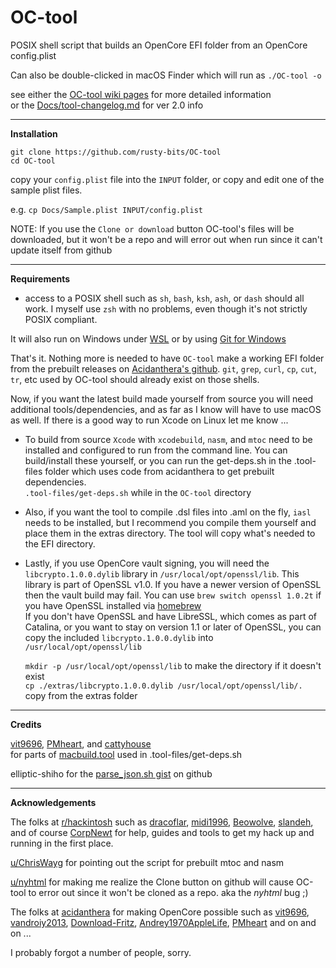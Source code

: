 # OC-tool  
POSIX shell script that builds an OpenCore EFI folder from an OpenCore config.plist  

Can also be double-clicked in macOS Finder which will run as `./OC-tool -o` 

see either the [OC-tool wiki pages](https://github.com/rusty-bits/OC-tool/wiki) for more detailed information  
or the [Docs/tool-changelog.md](https://github.com/rusty-bits/OC-tool/blob/master/Docs/tool-changelog.md) for ver 2.0 info  

---

**Installation**  

`git clone https://github.com/rusty-bits/OC-tool`   
`cd OC-tool`  

copy your `config.plist` file into the `INPUT` folder, or copy and edit one of the sample plist files.  

e.g. `cp Docs/Sample.plist INPUT/config.plist`  

NOTE: If you use the `Clone or download` button OC-tool's files will be downloaded, but it won't be a repo and will error out when run since it can't update itself from github  

---

**Requirements**  

- access to a POSIX shell such as `sh`, `bash`, `ksh`, `ash`, or `dash` should all work. I myself use `zsh` with no problems, even though it's not strictly POSIX compliant.  

It will also run on Windows under [WSL](https://docs.microsoft.com/en-us/windows/wsl) or by using [Git for Windows](https://gitforwindows.org)

That's it. Nothing more is needed to have `OC-tool` make a working EFI folder from the prebuilt releases on [Acidanthera's github](https://github.com/acidanthera). `git`, `grep`, `curl`, `cp`, `cut`, `tr`, etc used by OC-tool should already exist on those shells.  

Now, if you want the latest build made yourself from source you will need additional tools/dependencies, and as far as I know will have to use macOS as well.  If there is a good way to run Xcode on Linux let me know ...  

- To build from source `Xcode` with `xcodebuild`, `nasm`, and `mtoc` need to be installed and configured to run from the command line.  You can build/install these yourself, or you can run the get-deps.sh in the .tool-files folder which uses code from acidanthera to get prebuilt dependencies.    
`.tool-files/get-deps.sh` while in the `OC-tool` directory  
  
- Also, if you want the tool to compile .dsl files into .aml on the fly, `iasl` needs to be installed, but I recommend you compile them yourself and place them in the extras directory. The tool will copy what's needed to the EFI directory.  

- Lastly, if you use OpenCore vault signing, you will need the `libcrypto.1.0.0.dylib` library in `/usr/local/opt/openssl/lib`.  This library is part of OpenSSL v1.0.  If you have a newer version of OpenSSL then the vault build may fail.  You can use `brew switch openssl 1.0.2t` if you have OpenSSL installed via [homebrew](https://brew.sh/)  
If you don't have OpenSSL and have LibreSSL, which comes as part of Catalina, or you want to stay on version 1.1 or later of OpenSSL, you can copy the included `libcrypto.1.0.0.dylib` into `/usr/local/opt/openssl/lib`  

  `mkdir -p /usr/local/opt/openssl/lib` to make the directory if it doesn't exist  
  `cp ./extras/libcrypto.1.0.0.dylib /usr/local/opt/openssl/lib/.` copy from the extras folder  

---

**Credits**

[vit9696](https://github.com/vit9696), [PMheart](https://github.com/PMheart), and [cattyhouse](https://github.com/cattyhouse)  
for parts of [macbuild.tool](https://github.com/acidanthera/OpenCoreShell/blob/master/macbuild.tool) used in .tool-files/get-deps.sh  

elliptic-shiho for the [parse_json.sh gist](https://gist.github.com/elliptic-shiho/45698491e1f3a0ba51f4c2e81d0fcfa4) on github  

---

**Acknowledgements**  

The folks at [r/hackintosh](https://www.reddit.com/r/hackintosh/) such as [dracoflar](https://www.reddit.com/user/dracoflar/), [midi1996](https://www.reddit.com/user/midi1996/), [Beowolve](https://www.reddit.com/user/Beowolve/), [slandeh](https://www.reddit.com/user/slandeh/), and of course [CorpNewt](https://www.reddit.com/user/corpnewt/) for help, guides and tools to get my hack up and running in the first place.  

[u/ChrisWayg](https://www.reddit.com/user/ChrisWayg) for pointing out the script for prebuilt mtoc and nasm  

[u/nyhtml](https://www.reddit.com/user/nyhtml) for making me realize the Clone button on github will cause OC-tool to error out since it won't be cloned as a repo.   aka the _nyhtml_ bug ;)

The folks at [acidanthera](https://github.com/acidanthera) for making OpenCore possible such as [vit9696](https://github.com/vit9696), [vandroiy2013](https://github.com/vandroiy2013), [Download-Fritz](https://github.com/Download-Fritz), [Andrey1970AppleLife](https://github.com/Andrey1970AppleLife), [PMheart](https://github.com/PMheart) and on and on ...



I probably forgot a number of people, sorry.
